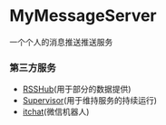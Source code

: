 # MyMessageServer
一个个人的消息推送推送服务


### 第三方服务

- [RSSHub](https://github.com/DIYgod/RSSHub/)(用于部分的数据提供)
- [Supervisor](https://github.com/Supervisor/supervisor)(用于维持服务的持续运行)
- [itchat](https://github.com/littlecodersh/itchat)(微信机器人)